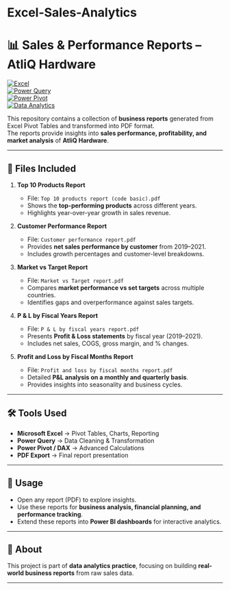 # Excel-Sales-Analytics

# 📊 Sales & Performance Reports – AtliQ Hardware  

[![Excel](https://img.shields.io/badge/Excel-217346?style=for-the-badge&logo=microsoft-excel&logoColor=white)]()  
[![Power Query](https://img.shields.io/badge/Power%20Query-0078D4?style=for-the-badge&logo=microsoft&logoColor=white)]()  
[![Power Pivot](https://img.shields.io/badge/Power%20Pivot-107C41?style=for-the-badge&logo=microsoft&logoColor=white)]()  
[![Data Analytics](https://img.shields.io/badge/Data%20Analytics-FF6F00?style=for-the-badge&logo=google-analytics&logoColor=white)]()  

This repository contains a collection of **business reports** generated from Excel Pivot Tables and transformed into PDF format.  
The reports provide insights into **sales performance, profitability, and market analysis** of **AtliQ Hardware**.  

---

## 📂 Files Included  

1. **Top 10 Products Report**  
   - File: `Top 10 products report (code basic).pdf`  
   - Shows the **top-performing products** across different years.  
   - Highlights year-over-year growth in sales revenue.  

2. **Customer Performance Report**  
   - File: `Customer performance report.pdf`  
   - Provides **net sales performance by customer** from 2019–2021.  
   - Includes growth percentages and customer-level breakdowns.  

3. **Market vs Target Report**  
   - File: `Market vs Target report.pdf`  
   - Compares **market performance vs set targets** across multiple countries.  
   - Identifies gaps and overperformance against sales targets.  

4. **P & L by Fiscal Years Report**  
   - File: `P & L by fiscal years report.pdf`  
   - Presents **Profit & Loss statements** by fiscal year (2019–2021).  
   - Includes net sales, COGS, gross margin, and % changes.  

5. **Profit and Loss by Fiscal Months Report**  
   - File: `Profit and loss by fiscal months report.pdf`  
   - Detailed **P&L analysis on a monthly and quarterly basis**.  
   - Provides insights into seasonality and business cycles.   

---

## 🛠️ Tools Used  
- **Microsoft Excel** → Pivot Tables, Charts, Reporting  
- **Power Query** → Data Cleaning & Transformation  
- **Power Pivot / DAX** → Advanced Calculations  
- **PDF Export** → Final report presentation  

---

## 🚀 Usage  
- Open any report (PDF) to explore insights.  
- Use these reports for **business analysis, financial planning, and performance tracking**.  
- Extend these reports into **Power BI dashboards** for interactive analytics.  

---

## 📌 About  
This project is part of **data analytics practice**, focusing on building **real-world business reports** from raw sales data.  

---
